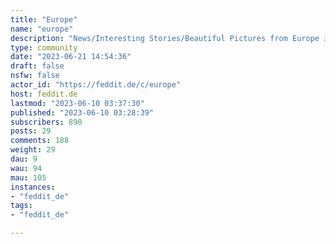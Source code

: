 ```yaml
---
title: "Europe" 
name: "europe"
description: "News/Interesting Stories/Beautiful Pictures from Europe 🇪🇺(Current Photo: Oeschinensee, Kandersteg, 🇨🇭)Feel free to post submissions for banner pictures"
type: community
date: "2023-06-21 14:54:36"
draft: false
nsfw: false
actor_id: "https://feddit.de/c/europe"
host: feddit.de
lastmod: "2023-06-10 03:37:30"
published: "2023-06-10 03:28:39"
subscribers: 890
posts: 29
comments: 188
weight: 29
dau: 9
wau: 94
mau: 105
instances:
- "feddit_de"
tags: 
- "feddit_de"

---
```

